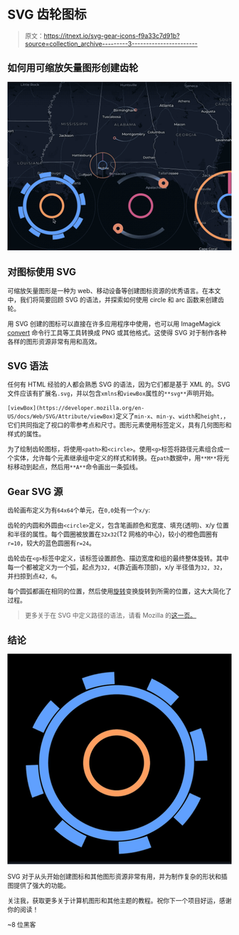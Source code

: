# SVG 齿轮图标

> 原文：<https://itnext.io/svg-gear-icons-f9a33c7d91b?source=collection_archive---------3----------------------->

## 如何用可缩放矢量图形创建齿轮

![](img/b722736eed1bc65584691df745eb2471.png)

## 对图标使用 SVG

可缩放矢量图形是一种为 web、移动设备等创建图标资源的优秀语言。在本文中，我们将简要回顾 SVG 的语法，并探索如何使用 circle 和 arc 函数来创建齿轮。

用 SVG 创建的图标可以直接在许多应用程序中使用，也可以用 ImageMagick [convert](https://imagemagick.org/script/convert.php) 命令行工具等工具转换成 PNG 或其他格式。这使得 SVG 对于制作各种各样的图形资源非常有用和高效。

## SVG 语法

任何有 HTML 经验的人都会熟悉 SVG 的语法，因为它们都是基于 XML 的。SVG 文件应该有扩展名`.svg`，并以包含`xmlns`和`viewBox`属性的`**svg**`声明开始。

`[viewBox](https://developer.mozilla.org/en-US/docs/Web/SVG/Attribute/viewBox)`定义了`min-x`、`min-y`、`width`和`height,`，它们共同指定了视口的零参考点和尺寸。图形元素使用标签定义，具有几何图形和样式的属性。

为了绘制齿轮图标，将使用`<path>`和`<circle>`。使用`<g>`标签将路径元素组合成一个实体，允许每个元素继承组中定义的样式和转换。在`path`数据中，用`**M**`将光标移动到起点，然后用`**A**`命令画出一条弧线。

## Gear SVG 源

齿轮画布定义为有`64x64`个单元，在`0,0`处有一个`x/y`:

齿轮的内圆和外圆由`<circle>`定义，包含笔画颜色和宽度、填充(透明)、x/y 位置和半径的属性。每个圆圈被放置在`32x32`(T2 网格的中心)，较小的橙色圆圈有`r=10`，较大的蓝色圆圈有`r=24`。

齿轮齿在`<g>`标签中定义，该标签设置颜色、描边宽度和组的最终整体旋转。其中每一个都被定义为一个弧，起点为`32, 4`(靠近画布顶部)，x/y 半径值为`32, 32`，并扫掠到点`42, 6`。

每个圆弧都画在相同的位置，然后使用[旋转](https://developer.mozilla.org/en-US/docs/Web/CSS/transform-function/rotate())变换旋转到所需的位置，这大大简化了过程。

> 更多关于在 SVG 中定义路径的语法，请看 Mozilla 的[这一页。](https://developer.mozilla.org/en-US/docs/Web/SVG/Tutorial/Paths)

## 结论

![](img/0e12974c20eb623647237bc9076fe9a6.png)

SVG 对于从头开始创建图标和其他图形资源非常有用，并为制作复杂的形状和插图提供了强大的功能。

关注我，获取更多关于计算机图形和其他主题的教程。祝你下一个项目好运，感谢你的阅读！

~8 位黑客